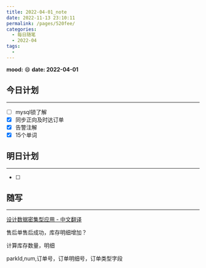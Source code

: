 ```yaml
---
title: 2022-04-01_note
date: 2022-11-13 23:10:11
permalink: /pages/520fee/
categories:
  - 每日随笔
  - 2022-04
tags:
  - 
---
```

**mood:** :smile:  									**date: 2022-04-01**  
## 今日计划  
------
- [ ]  mysql锁了解
- [x]  同步正向及时达订单
- [x]  告警注解
- [x]  15个单词
## 明日计划  
------
- [ ]  
## 随写 
------


[设计数据密集型应用 - 中文翻译](https://vonng.gitbooks.io/ddia-cn/content )

售后单售后成功，库存明细增加？



计算库存数量，明细

parkId,num,订单号，订单明细号，订单类型字段



```java

```

